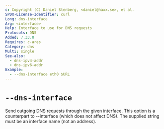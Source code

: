 ```yaml
---
c: Copyright (C) Daniel Stenberg, <daniel@haxx.se>, et al.
SPDX-License-Identifier: curl
Long: dns-interface
Arg: <interface>
Help: Interface to use for DNS requests
Protocols: DNS
Added: 7.33.0
Requires: c-ares
Category: dns
Multi: single
See-also:
  - dns-ipv4-addr
  - dns-ipv6-addr
Example:
  - --dns-interface eth0 $URL
---
```


# `--dns-interface`

Send outgoing DNS requests through the given interface. This option is a
counterpart to --interface (which does not affect DNS). The supplied string
must be an interface name (not an address).
